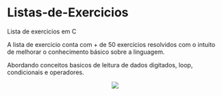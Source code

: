 # Listas-de-Exercicios
Lista de exercicios em C</br>

A lista de exercicio conta com + de 50 exercicios resolvidos com o intuito de melhorar o conhecimento básico sobre a linguagem.

Abordando conceitos basicos de leitura de dados digitados, loop, condicionais e operadores. 

<div align="center"> <image src="https://github.com/GabrielFelipeS/Algoritmo-Curso-Em-Video/assets/108304564/8b515a33-5125-407e-91bf-27765e2410d8"></div>
